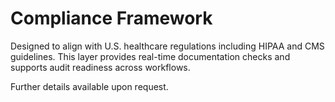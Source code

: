# Compliance Framework

Designed to align with U.S. healthcare regulations including HIPAA and CMS guidelines. This layer provides real-time documentation checks and supports audit readiness across workflows.

Further details available upon request.
